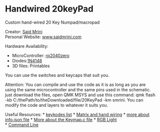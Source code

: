 # Handwired 20keyPad

Custom hand-wired 20 Key Numpad/macropad

Creator: [Said Mrini](https://github.com/smrini)  
Personal Website: www.saidmrini.com

Hardware Availability:
* MicroController: [rp2040zero](https://es.aliexpress.com/item/1005006051130777.html?spm=a2g0o.order_list.order_list_main.5.1808194dhetDF1&gatewayAdapt=glo2esp)
* Diodes:[1N4148](https://es.aliexpress.com/item/1005006127068810.html?spm=a2g0o.order_list.order_list_main.105.1808194dhetDF1&gatewayAdapt=glo2esp)
* 3D files: Printables
  
You can use the switches and keycaps that suit you.

Attention:
	You can compile and use the code as it is as long as you are using the same microcontroller and the same pins used in the schematic.
 	just download the files, open QMK MSYS and use this command: qmk flash -kb C:/thePath/to/theDownloaded/file/20KeyPad -km smrini.
  	You can modify the code and layers to whatever it suits you.

Useful Resources:
	* [keykodes list](https://docs.qmk.fm/#/keycodes)
 	* [Matrix and hand wiring](https://docs.qmk.fm/#/hand_wire)
  	* [more about info.json file](https://github.com/qmk/qmk_firmware/blob/master/docs/reference_info_json.md) 
   	* [More about the Keymap.c file](https://github.com/qmk/qmk_firmware/blob/master/docs/keymap.md) 
    	* [RGB Light](https://docs.qmk.fm/#/feature_rgblight)     
     	* [Command Line](https://github.com/qmk/qmk_firmware/blob/master/docs/cli_commands.md)
	
